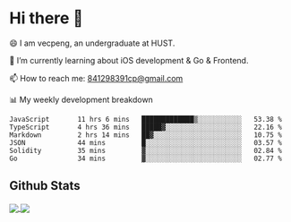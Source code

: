
# Hi there 👋
😄 I am vecpeng, an undergraduate at HUST.

🌱 I’m currently learning about iOS development & Go & Frontend.

📫 How to reach me: 841298391cp@gmail.com

📊 My weekly development breakdown
<!--START_SECTION:waka-->

```text
JavaScript       11 hrs 6 mins   █████████████▒░░░░░░░░░░░   53.38 %
TypeScript       4 hrs 36 mins   █████▓░░░░░░░░░░░░░░░░░░░   22.16 %
Markdown         2 hrs 14 mins   ██▓░░░░░░░░░░░░░░░░░░░░░░   10.75 %
JSON             44 mins         █░░░░░░░░░░░░░░░░░░░░░░░░   03.57 %
Solidity         35 mins         ▓░░░░░░░░░░░░░░░░░░░░░░░░   02.84 %
Go               34 mins         ▓░░░░░░░░░░░░░░░░░░░░░░░░   02.77 %
```

<!--END_SECTION:waka-->

## Github Stats
<a href="https://github.com/anuraghazra/github-readme-stats">
  <img align="center" src="https://github-readme-stats.vercel.app/api?username=vecpeng&count_private=true&hide=stars" />
</a>
<a href="https://github.com/anuraghazra/convoychat">
  <img align="center" src="https://github-readme-stats.vercel.app/api/top-langs/?username=vecpeng&layout=compact" />
</a>
